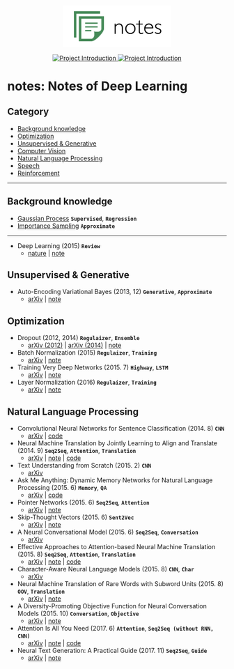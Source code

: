 
<p align="center">
  <img src="images/logo.png" width=250>
</p>

<p align="center">

  <a href="https://github.com/hb-research/notes">
    <img src="https://img.shields.io/badge/DeepLearning-Notes-brightgreen.svg" alt="Project Introduction">
  </a>
  
  <a href="https://github.com/hb-research/notes">
    <img src="https://img.shields.io/badge/Summary-Code-brightgreen.svg" alt="Project Introduction">
  </a>

</p>

# notes: Notes of Deep Learning

## Category 

- [Background knowledge](#background-knowledge)
- [Optimization](#optimization)
- [Unsupervised & Generative](#unsupervised--generative)
- [Computer Vision](#computer-vision)
- [Natural Language Processing](#natural-language-processing)
- [Speech](#speech)
- [Reinforcement](reinforcement)

---

## Background knowledge

- [Gaussian Process](notes/gausian_process.md) ****`Supervised`****, ****`Regression`****
- [Importance Sampling](notes/importance_sampling.md) ****`Approximate`****

---

- Deep Learning (2015) ****`Review`****
	- [nature](http://www.cs.toronto.edu/~hinton/absps/NatureDeepReview.pdf) | [note](notes/deep_learning.md)

## Unsupervised & Generative

- Auto-Encoding Variational Bayes (2013, 12) ****`Generative`****, ****`Approximate`****
	 - [arXiv](https://arxiv.org/abs/1312.6114) | [note](notes/vae.md)


## Optimization

- Dropout (2012, 2014) ****`Regulaizer`****, ****`Ensemble`****
	- [arXiv (2012)](https://arxiv.org/abs/1207.0580) | [arXiv (2014)](https://www.cs.toronto.edu/~hinton/absps/JMLRdropout.pdf) | [note](notes/dropout.md)
- Batch Normalization (2015) ****`Regulaizer`****, ****`Training`****
	- [arXiv](https://arxiv.org/abs/1502.03167) | [note](notes/batch_normalization.md)
- Training Very Deep Networks (2015. 7) ****`Highway`****, ****`LSTM`****
	- [arXiv](https://arxiv.org/abs/1507.06228) | [note](notes/highway_networks.md)
- Layer Normalization (2016) ****`Regulaizer`****, ****`Training`****
	- [arXiv](https://arxiv.org/abs/1607.06450) | [note](notes/layer_normalization.md)


## Natural Language Processing

- Convolutional Neural Networks for Sentence Classification (2014. 8) ****`CNN`****
	- [arXiv](https://arxiv.org/abs/1408.5882) | [code](https://github.com/DongjunLee/text-cnn-tensorflow) 
- Neural Machine Translation by Jointly Learning to Align and Translate (2014. 9) ****`Seq2Seq`****, ****`Attention`****, ****`Translation`****
	- [arXiv](https://arxiv.org/abs/1409.0473) | [note](notes/bahdanau_attention.md) | [code](https://github.com/DongjunLee/conversation-tensorflow) 
- Text Understanding from Scratch (2015. 2) ****`CNN`****
	- [arXiv](https://arxiv.org/abs/1506.07285)
- Ask Me Anything: Dynamic Memory Networks for Natural Language Processing (2015. 6) ****`Memory`****, ****`QA`****
	- [arXiv](https://arxiv.org/abs/1506.07285) | [code](https://github.com/DongjunLee/dmn-tensorflow) 
- Pointer Networks (2015. 6) ****`Seq2Seq`****, ****`Attention`****
	- [arXiv](https://arxiv.org/abs/1506.03134) | [note](notes/pointer_network.md) 
- Skip-Thought Vectors (2015. 6) ****`Sent2Vec`****
	- [arXiv](https://arxiv.org/abs/1506.06726) | [note](notes/skip_thought.md)
- A Neural Conversational Model (2015. 6) ****`Seq2Seq`****, ****`Conversation`****
	- [arXiv](https://arxiv.org/abs/1506.05869)
- Effective Approaches to Attention-based Neural Machine Translation (2015. 8) ****`Seq2Seq`****, ****`Attention`****, ****`Translation`****
	- [arXiv](https://arxiv.org/abs/1508.04025) | [note](notes/luong_attention.md) | [code](https://github.com/DongjunLee/conversation-tensorflow) 
- Character-Aware Neural Language Models (2015. 8) ****`CNN`****, ****`Char`****
	- [arXiv](https://arxiv.org/abs/1508.06615)
- Neural Machine Translation of Rare Words with Subword Units (2015. 8) ****`OOV`****, ****`Translation`****
	- [arXiv](https://arxiv.org/abs/1508.07909) | [note](notes/subword_nmt.md)
- A Diversity-Promoting Objective Function for Neural Conversation Models (2015. 10) ****`Conversation`****, ****`Objective`****
	- [arXiv](https://arxiv.org/abs/1510.03055) | [note](notes/diversity_conversation.md)
- Attention Is All You Need (2017. 6) ****`Attention`****, ****`Seq2Seq (without RNN, CNN)`****
	- [arXiv](https://arxiv.org/abs/1706.03762) | [note](notes/transformer.md) | [code](https://github.com/DongjunLee/transformer-tensorflow)  
- Neural Text Generation: A Practical Guide (2017. 11) ****`Seq2Seq`****, ****`Guide`****
	- [arXiv](https://arxiv.org/abs/1711.09534) | [note](notes/neural_text_generation.md)